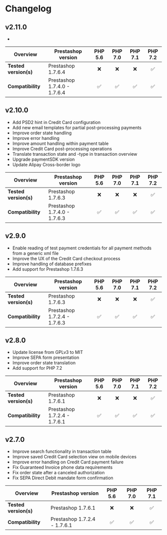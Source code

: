 # Changelog

## v2.11.0

*   

| Overview              | Prestashop version            | PHP 5.6   | PHP 7.0   | PHP 7.1 | PHP 7.2 |  
|-----------------------|-------------------------------|:---------:|:---------:|:-------:|:-------:|  
| **Tested version(s)** | Prestashop 1.7.6.4            | :x:       | :x:       | :x:     | &#9989; |  
| **Compatibility**     | Prestashop 1.7.4.0 - 1.7.6.4  | &#9989;   | &#9989;   | &#9989; | &#9989; |  


## v2.10.0

*   Add PSD2 hint in Credit Card configuration  
*   Add new email templates for partial post-processing payments  
*   Improve order state handling  
*   Improve error handling  
*   Improve amount handling within payment table  
*   Improve Credit Card post-processing operations  
*   Translate transaction state and -type in transaction overview  
*   Upgrade paymentSDK version  
*   Update Alipay Cross-border logo  

| Overview              | Prestashop version            | PHP 5.6   | PHP 7.0   | PHP 7.1 | PHP 7.2 |  
|-----------------------|-------------------------------|:---------:|:---------:|:-------:|:-------:|  
| **Tested version(s)** | Prestashop 1.7.6.3            | :x:       | :x:       | :x:     | &#9989; |  
| **Compatibility**     | Prestashop 1.7.4.0 - 1.7.6.3  | &#9989;   | &#9989;   | &#9989; | &#9989; |  


## v2.9.0

*   Enable reading of test payment credentials for all payment methods from a generic xml file
*   Improve the UX of the Credit Card checkout process
*   Improve handling of database prefixes
*   Add support for Prestashop 1.7.6.3

| Overview              | Prestashop version            | PHP 5.6   | PHP 7.0   | PHP 7.1 | PHP 7.2 |  
|-----------------------|-------------------------------|:---------:|:---------:|:-------:|:-------:|  
| **Tested version(s)** | Prestashop 1.7.6.3            | :x:       | :x:       | :x:     | &#9989; |  
| **Compatibility**     | Prestashop 1.7.2.4 - 1.7.6.3  | &#9989;   | &#9989;   | &#9989; | &#9989; |  

## v2.8.0

*   Update license from GPLv3 to MIT
*   Improve SEPA form presentation
*   Improve order state translation
*   Add support for PHP 7.2

| Overview              | Prestashop version            | PHP 5.6   | PHP 7.0   | PHP 7.1 | PHP 7.2 |
|-----------------------|-------------------------------|:---------:|:---------:|:-------:|:-------:|
| **Tested version(s)** | Prestashop 1.7.6.1            | :x:       | :x:       | :x:     | &#9989; |
| **Compatibility**     | Prestashop 1.7.2.4 - 1.7.6.1  | &#9989;   | &#9989;   | &#9989; | &#9989; |

## v2.7.0

*   Improve search functionality in transaction table  
*   Improve saved Credit Card selection view on mobile devices  
*   Improve error handling on Credit Card payment failure  
*   Fix Guaranteed Invoice phone data requirements  
*   Fix order state after a canceled authorization  
*   Fix SEPA Direct Debit mandate form confirmation  

|  Overview             | Prestashop version            | PHP 5.6   | PHP 7.0   | PHP 7.1 |  
|-----------------------|-------------------------------|:---------:|:---------:|:-------:|  
| **Tested version(s)** | Prestashop 1.7.6.1            | :x:       | :x:       | &#9989; |  
| **Compatibility**     | Prestashop 1.7.2.4 - 1.7.6.1  | &#9989;   | &#9989;   | &#9989; |  
